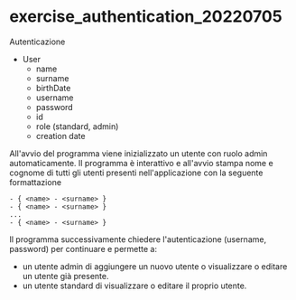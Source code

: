 # exercise_authentication_20220705

Autenticazione

- User
	- name
	- surname
	- birthDate
	- username
	- password
	- id
	- role (standard, admin)
	- creation date
	
All'avvio del programma viene inizializzato un utente con ruolo admin automaticamente.
Il programma è interattivo e all'avvio stampa nome e cognome di tutti gli utenti presenti nell'applicazione con la seguente formattazione

	- { <name> - <surname> }
	- { <name> - <surname> }
	...
	- { <name> - <surname> }
	
Il programma successivamente chiedere l'autenticazione (username, password) per continuare e permette a:
- un utente admin di aggiungere un nuovo utente o visualizzare o editare un utente già presente.
- un utente standard di visualizzare o editare il proprio utente.
